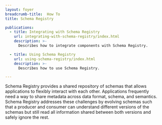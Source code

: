 ```yaml
---
layout: foyer
breadcrumb-title:  How To
title: Schema Registry

publications:
  - title: Integrating with Schema Registry
    url: integrating-with-schema-registry/index.html
    description: >-
      Describes how to integrate components with Schema Registry.

  - title: Using Schema Registry
    url: using-schema-registry/index.html
    description: >-
      Describes how to use Schema Registry.

---
```


Schema Registry provides a shared repository of schemas that allows applications to flexibly interact with each other. Applications frequently need a way to share metadata across data format, schema, and semantics. Schema Registry addresses these challenges by evolving schemas such that a producer and consumer can understand different versions of the schemas but still read all information shared between both versions and safely ignore the rest. 
